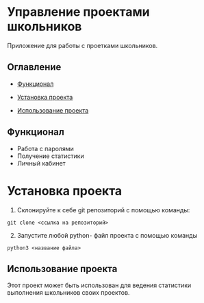 # Управление проектами школьников
Приложение для работы с проетками школьников.

## Оглавление
- [Функционал](#Функционал)
  
- [Установка проекта](#Установка_проекта)

- [Использование проекта](#Использование_проекта)

## Функционал

- Работа с паролями
- Получение статистики
- Личный кабинет

# Установка проекта

1. Склонируйте к себе git репозиторий с помощью команды:

`git clone <ссылка на репозиторий>`

2. Запустите любой python- файл проекта с помощью команды

`python3 <название файла>`

## Использование проекта
Этот проект может быть использован для ведения статистики выполнения школьников своих проектов.
